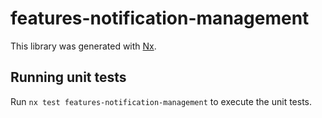 # features-notification-management

This library was generated with [Nx](https://nx.dev).

## Running unit tests

Run `nx test features-notification-management` to execute the unit tests.
